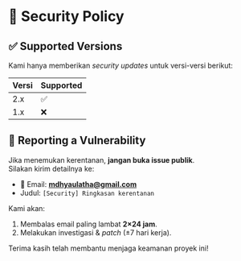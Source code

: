 # 🔐 Security Policy

## ✅ Supported Versions
Kami hanya memberikan *security updates* untuk versi-versi berikut:

| Versi | Supported          |
|-------|--------------------|
| 2.x   | :white_check_mark: |
| 1.x   | :x:                |

## 🐛 Reporting a Vulnerability

Jika menemukan kerentanan, **jangan buka issue publik**.  
Silakan kirim detailnya ke:

- 📧 Email: **mdhyaulatha@gmail.com**  
- Judul: `[Security] Ringkasan kerentanan`

Kami akan:
1. Membalas email paling lambat **2×24 jam**.
2. Melakukan investigasi & *patch* (±7 hari kerja).

Terima kasih telah membantu menjaga keamanan proyek ini!
